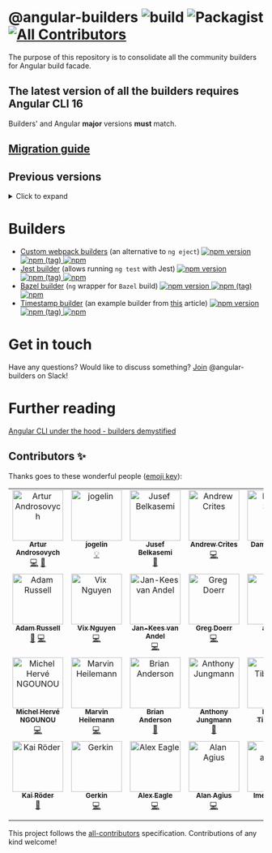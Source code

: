 # @angular-builders ![build](https://github.com/just-jeb/angular-builders/workflows/ci/badge.svg) ![Packagist](https://img.shields.io/packagist/l/doctrine/orm.svg) [![All Contributors](https://img.shields.io/badge/all_contributors-8-orange.svg?style=flat-square)](#contributors)

The purpose of this repository is to consolidate all the community builders for Angular build facade.

## The latest version of all the builders requires Angular CLI 16

Builders' and Angular **major** versions **must** match.

## [Migration guide](./MIGRATION.MD)

## Previous versions

<details>
  <summary>Click to expand</summary>

- [Version 15](https://github.com/just-jeb/angular-builders/tree/15.x.x)
- [Version 14](https://github.com/just-jeb/angular-builders/tree/14.x.x)
- [Version 13](https://github.com/just-jeb/angular-builders/tree/13.x.x)
- [Version 12](https://github.com/just-jeb/angular-builders/tree/12.x.x)
- [Version 11](https://github.com/just-jeb/angular-builders/tree/11.x.x)
- [Version 10](https://github.com/just-jeb/angular-builders/tree/10.x.x)
- [Version 9](https://github.com/just-jeb/angular-builders/tree/9.x.x)
- [Version 8](https://github.com/just-jeb/angular-builders/tree/8.x.x)
- [Version 7](https://github.com/just-jeb/angular-builders/tree/7.x.x)

</details>

# Builders

- [Custom webpack builders](./packages/custom-webpack) (an alternative to `ng eject`) [![npm version](https://img.shields.io/npm/v/@angular-builders/custom-webpack.svg) ![npm (tag)](https://img.shields.io/npm/v/@angular-builders/custom-webpack/next.svg) ![npm](https://img.shields.io/npm/dm/@angular-builders/custom-webpack.svg)](https://www.npmjs.com/package/@angular-builders/custom-webpack)
- [Jest builder](./packages/jest) (allows running `ng test` with Jest) [![npm version](https://img.shields.io/npm/v/@angular-builders/jest.svg) ![npm (tag)](https://img.shields.io/npm/v/@angular-builders/jest/next.svg) ![npm](https://img.shields.io/npm/dm/@angular-builders/jest.svg)](https://www.npmjs.com/package/@angular-builders/jest)
- [Bazel builder](./packages/bazel) (`ng` wrapper for `Bazel` build) [![npm version](https://img.shields.io/npm/v/@angular-builders/bazel.svg) ![npm (tag)](https://img.shields.io/npm/v/@angular-builders/bazel/next.svg) ![npm](https://img.shields.io/npm/dm/@angular-builders/bazel.svg)](https://www.npmjs.com/package/@angular-builders/bazek)
- [Timestamp builder](./packages/timestamp) (an example builder from [this](https://medium.com/@justjeb/angular-cli-6-under-the-hood-builders-demystified-f0690ebcf01) article) [![npm version](https://img.shields.io/npm/v/@angular-builders/timestamp.svg) ![npm (tag)](https://img.shields.io/npm/v/@angular-builders/timestamp/next.svg) ![npm](https://img.shields.io/npm/dm/@angular-builders/timestamp.svg)](https://www.npmjs.com/package/@angular-builders/timestamp)

# Get in touch

Have any questions? Would like to discuss something?
[Join](https://join.slack.com/t/angular-builders/shared_invite/enQtODM2MjU5MTYyMDk2LTcxODQ3NTExNDZkM2U0NWQ2NmVmZTAwZWNmOThhYjg4ZDlmMGFlNDZmYWQxYzU5ODIzYjdmZGFmNmUxNDBlY2E) @angular-builders on Slack!

# Further reading

[Angular CLI under the hood - builders demystified](https://www.justjeb.com/post/angular-cli-under-the-hood-builders-demystified)

## Contributors ✨

Thanks goes to these wonderful people ([emoji key](https://allcontributors.org/docs/en/emoji-key)):

<!-- ALL-CONTRIBUTORS-LIST:START - Do not remove or modify this section -->
<!-- prettier-ignore-start -->
<!-- markdownlint-disable -->
<table>
  <tbody>
    <tr>
      <td align="center" valign="top" width="14.28%"><a href="https://medium.com/@overthesanity"><img src="https://avatars1.githubusercontent.com/u/7337691?v=4?s=100" width="100px;" alt="Artur Androsovych"/><br /><sub><b>Artur Androsovych</b></sub></a><br /><a href="https://github.com/just-jeb/angular-builders/commits?author=arturovt" title="Code">💻</a> <a href="#question-arturovt" title="Answering Questions">💬</a></td>
      <td align="center" valign="top" width="14.28%"><a href="https://github.com/jogelin"><img src="https://avatars2.githubusercontent.com/u/954509?v=4?s=100" width="100px;" alt="jogelin"/><br /><sub><b>jogelin</b></sub></a><br /><a href="#example-jogelin" title="Examples">💡</a></td>
      <td align="center" valign="top" width="14.28%"><a href="https://github.com/jusefb"><img src="https://avatars2.githubusercontent.com/u/3741868?v=4?s=100" width="100px;" alt="Jusef Belkasemi"/><br /><sub><b>Jusef Belkasemi</b></sub></a><br /><a href="https://github.com/just-jeb/angular-builders/commits?author=jusefb" title="Documentation">📖</a></td>
      <td align="center" valign="top" width="14.28%"><a href="https://medium.com/@ExplosionPills/"><img src="https://avatars0.githubusercontent.com/u/1308273?v=4?s=100" width="100px;" alt="Andrew Crites"/><br /><sub><b>Andrew Crites</b></sub></a><br /><a href="https://github.com/just-jeb/angular-builders/commits?author=ajcrites" title="Code">💻</a></td>
      <td align="center" valign="top" width="14.28%"><a href="https://www.strangeplanet.fr"><img src="https://avatars3.githubusercontent.com/u/41597?v=4?s=100" width="100px;" alt="Damien Sorel"/><br /><sub><b>Damien Sorel</b></sub></a><br /><a href="https://github.com/just-jeb/angular-builders/commits?author=mistic100" title="Code">💻</a></td>
      <td align="center" valign="top" width="14.28%"><a href="https://wesleygrimes.com"><img src="https://avatars0.githubusercontent.com/u/324308?v=4?s=100" width="100px;" alt="Wes Grimes"/><br /><sub><b>Wes Grimes</b></sub></a><br /><a href="https://github.com/just-jeb/angular-builders/commits?author=wesleygrimes" title="Code">💻</a></td>
      <td align="center" valign="top" width="14.28%"><a href="https://github.com/michaeljota"><img src="https://avatars0.githubusercontent.com/u/10507776?v=4?s=100" width="100px;" alt="Michael De Abreu"/><br /><sub><b>Michael De Abreu</b></sub></a><br /><a href="https://github.com/just-jeb/angular-builders/commits?author=michaeljota" title="Code">💻</a></td>
    </tr>
    <tr>
      <td align="center" valign="top" width="14.28%"><a href="https://github.com/a1russell"><img src="https://avatars0.githubusercontent.com/u/241628?v=4?s=100" width="100px;" alt="Adam Russell"/><br /><sub><b>Adam Russell</b></sub></a><br /><a href="https://github.com/just-jeb/angular-builders/issues?q=author%3Aa1russell" title="Bug reports">🐛</a> <a href="https://github.com/just-jeb/angular-builders/commits?author=a1russell" title="Code">💻</a></td>
      <td align="center" valign="top" width="14.28%"><a href="https://www.facebook.com/onfocus.vi"><img src="https://avatars0.githubusercontent.com/u/19356181?v=4?s=100" width="100px;" alt="Vix Nguyen"/><br /><sub><b>Vix Nguyen</b></sub></a><br /><a href="https://github.com/just-jeb/angular-builders/commits?author=vixnguyen" title="Code">💻</a></td>
      <td align="center" valign="top" width="14.28%"><a href="https://github.com/jankeesvanandel"><img src="https://avatars1.githubusercontent.com/u/272120?v=4?s=100" width="100px;" alt="Jan-Kees van Andel"/><br /><sub><b>Jan-Kees van Andel</b></sub></a><br /><a href="https://github.com/just-jeb/angular-builders/commits?author=jankeesvanandel" title="Code">💻</a></td>
      <td align="center" valign="top" width="14.28%"><a href="https://github.com/gdoerr"><img src="https://avatars2.githubusercontent.com/u/6474127?v=4?s=100" width="100px;" alt="Greg Doerr"/><br /><sub><b>Greg Doerr</b></sub></a><br /><a href="https://github.com/just-jeb/angular-builders/commits?author=gdoerr" title="Code">💻</a></td>
      <td align="center" valign="top" width="14.28%"><a href="https://github.com/arluko"><img src="https://avatars0.githubusercontent.com/u/70697565?v=4?s=100" width="100px;" alt="arluko"/><br /><sub><b>arluko</b></sub></a><br /><a href="https://github.com/just-jeb/angular-builders/commits?author=arluko" title="Code">💻</a></td>
      <td align="center" valign="top" width="14.28%"><a href="https://github.com/zauni"><img src="https://avatars0.githubusercontent.com/u/663845?v=4?s=100" width="100px;" alt="Matthias Zaunseder"/><br /><sub><b>Matthias Zaunseder</b></sub></a><br /><a href="https://github.com/just-jeb/angular-builders/commits?author=zauni" title="Code">💻</a></td>
      <td align="center" valign="top" width="14.28%"><a href="https://github.com/sonallux"><img src="https://avatars3.githubusercontent.com/u/13821543?v=4?s=100" width="100px;" alt="Jonas"/><br /><sub><b>Jonas</b></sub></a><br /><a href="https://github.com/just-jeb/angular-builders/commits?author=sonallux" title="Code">💻</a></td>
    </tr>
    <tr>
      <td align="center" valign="top" width="14.28%"><a href="https://github.com/michelherv"><img src="https://avatars1.githubusercontent.com/u/12019057?v=4?s=100" width="100px;" alt="Michel Hervé NGOUNOU"/><br /><sub><b>Michel Hervé NGOUNOU</b></sub></a><br /><a href="https://github.com/just-jeb/angular-builders/commits?author=michelherv" title="Code">💻</a></td>
      <td align="center" valign="top" width="14.28%"><a href="https://marvin.digital/"><img src="https://avatars3.githubusercontent.com/u/11534760?v=4?s=100" width="100px;" alt="Marvin Heilemann"/><br /><sub><b>Marvin Heilemann</b></sub></a><br /><a href="https://github.com/just-jeb/angular-builders/commits?author=muuvmuuv" title="Code">💻</a></td>
      <td align="center" valign="top" width="14.28%"><a href="https://github.com/briananderson1222"><img src="https://avatars2.githubusercontent.com/u/4603907?v=4?s=100" width="100px;" alt="Brian Anderson"/><br /><sub><b>Brian Anderson</b></sub></a><br /><a href="#question-briananderson1222" title="Answering Questions">💬</a></td>
      <td align="center" valign="top" width="14.28%"><a href="https://github.com/AnthonyJungmann"><img src="https://avatars.githubusercontent.com/u/8911909?v=4?s=100" width="100px;" alt="Anthony Jungmann"/><br /><sub><b>Anthony Jungmann</b></sub></a><br /><a href="https://github.com/just-jeb/angular-builders/commits?author=AnthonyJungmann" title="Documentation">📖</a></td>
      <td align="center" valign="top" width="14.28%"><a href="http://matheo.co"><img src="https://avatars.githubusercontent.com/u/260185?v=4?s=100" width="100px;" alt="Mateo Tibaquirá"/><br /><sub><b>Mateo Tibaquirá</b></sub></a><br /><a href="https://github.com/just-jeb/angular-builders/commits?author=matheo" title="Code">💻</a></td>
      <td align="center" valign="top" width="14.28%"><a href="https://juri.dev"><img src="https://avatars.githubusercontent.com/u/542458?v=4?s=100" width="100px;" alt="Juri Strumpflohner"/><br /><sub><b>Juri Strumpflohner</b></sub></a><br /><a href="https://github.com/just-jeb/angular-builders/commits?author=juristr" title="Code">💻</a></td>
      <td align="center" valign="top" width="14.28%"><a href="https://www.git-pull.com"><img src="https://avatars.githubusercontent.com/u/26336?v=4?s=100" width="100px;" alt="Tony Narlock"/><br /><sub><b>Tony Narlock</b></sub></a><br /><a href="https://github.com/just-jeb/angular-builders/commits?author=tony" title="Documentation">📖</a></td>
    </tr>
    <tr>
      <td align="center" valign="top" width="14.28%"><a href="https://github.com/kroeder"><img src="https://avatars.githubusercontent.com/u/5478899?v=4?s=100" width="100px;" alt="Kai Röder"/><br /><sub><b>Kai Röder</b></sub></a><br /><a href="https://github.com/just-jeb/angular-builders/commits?author=kroeder" title="Documentation">📖</a></td>
      <td align="center" valign="top" width="14.28%"><a href="https://www.gerkindevelopment.net"><img src="https://avatars.githubusercontent.com/u/8212504?v=4?s=100" width="100px;" alt="Gerkin"/><br /><sub><b>Gerkin</b></sub></a><br /><a href="https://github.com/just-jeb/angular-builders/commits?author=GerkinDev" title="Code">💻</a></td>
      <td align="center" valign="top" width="14.28%"><a href="http://alexeagle.github.io"><img src="https://avatars.githubusercontent.com/u/47395?v=4?s=100" width="100px;" alt="Alex Eagle"/><br /><sub><b>Alex Eagle</b></sub></a><br /><a href="https://github.com/just-jeb/angular-builders/commits?author=alexeagle" title="Code">💻</a></td>
      <td align="center" valign="top" width="14.28%"><a href="https://github.com/alan-agius4"><img src="https://avatars.githubusercontent.com/u/17563226?v=4?s=100" width="100px;" alt="Alan Agius"/><br /><sub><b>Alan Agius</b></sub></a><br /><a href="https://github.com/just-jeb/angular-builders/commits?author=alan-agius4" title="Code">💻</a></td>
      <td align="center" valign="top" width="14.28%"><a href="https://github.com/lme-agicap"><img src="https://avatars.githubusercontent.com/u/116797118?v=4?s=100" width="100px;" alt="lme-agicap"/><br /><sub><b>lme-agicap</b></sub></a><br /><a href="https://github.com/just-jeb/angular-builders/commits?author=lme-agicap" title="Code">💻</a></td>
      <td align="center" valign="top" width="14.28%"><a href="https://github.com/flavianh"><img src="https://avatars.githubusercontent.com/u/5397842?v=4?s=100" width="100px;" alt="Flavian Hautbois"/><br /><sub><b>Flavian Hautbois</b></sub></a><br /><a href="https://github.com/just-jeb/angular-builders/commits?author=flavianh" title="Documentation">📖</a></td>
      <td align="center" valign="top" width="14.28%"><a href="https://github.com/phuctv95"><img src="https://avatars.githubusercontent.com/u/20752858?v=4?s=100" width="100px;" alt="Phuc"/><br /><sub><b>Phuc</b></sub></a><br /><a href="https://github.com/just-jeb/angular-builders/commits?author=phuctv95" title="Documentation">📖</a></td>
    </tr>
  </tbody>
</table>

<!-- markdownlint-restore -->
<!-- prettier-ignore-end -->

<!-- ALL-CONTRIBUTORS-LIST:END -->

This project follows the [all-contributors](https://github.com/all-contributors/all-contributors) specification. Contributions of any kind welcome!
